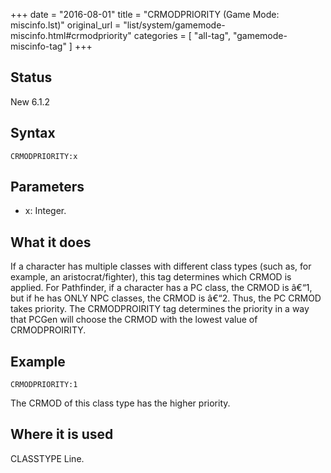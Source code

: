 +++
date = "2016-08-01"
title = "CRMODPRIORITY (Game Mode: miscinfo.lst)"
original_url = "list/system/gamemode-miscinfo.html#crmodpriority"
categories = [ "all-tag", "gamemode-miscinfo-tag" ]
+++

## Status

New 6.1.2

## Syntax

`CRMODPRIORITY:x`

## Parameters

-   x: Integer.



What it does
------------

If a character has multiple classes with different class types (such as,
for example, an aristocrat/fighter), this tag determines which CRMOD is
applied. For Pathfinder, if a character has a PC class, the CRMOD is
â€“1, but if he has ONLY NPC classes, the CRMOD is â€“2. Thus, the PC
CRMOD takes priority. The CRMODPROIRITY tag determines the priority in a
way that PCGen will choose the CRMOD with the lowest value of
CRMODPROIRITY.

Example
-------

`CRMODPRIORITY:1`

The CRMOD of this class type has the higher priority.

Where it is used
----------------

CLASSTYPE Line.

